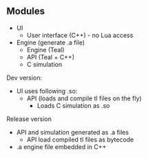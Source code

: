 ## Modules
- UI
  - User interface (C++) - no Lua access
- Engine (generate .a file)
  - Engine (Teal)
  - API (Teal + C++)
  - C simulation

Dev version:
- UI uses following .so:
  - API (loads and compile tl files on the fly)
    - Loads C simulation as .so

Release version
- API and simulation generated as .a files
  - API load compiled tl files as bytecode
- .a engine file embedded in C++
